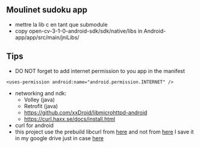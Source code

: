 ## Moulinet sudoku app

- mettre la lib c en tant que submodule
- copy open-cv-3-1-0-android-sdk/sdk/native/libs in Android-app/app/src/main/jniLibs/

## Tips
- DO NOT forget to add internet permission to you app in the manifest
```
<uses-permission android:name="android.permission.INTERNET" />
```
- networking and ndk:
  - Volley (java)
  - Retrofit (java)
  - https://github.com/xxDroid/libmicrohttpd-android
  - https://curl.haxx.se/docs/install.html
- curl for android
 - this project use the prebuild libcurl from [here](https://rubentorresbonet.wordpress.com/2016/05/19/curl-for-android-with-openssl-1-0-1s/) and not from [here](https://github.com/gcesarmza/curl-android-ios) I save it in my google drive just in case [here](https://drive.google.com/drive/u/0/folders/0B4M1HXbdsyQnalRiRmcyUUFtUDg)
 

